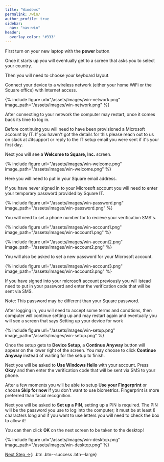```yaml
---
title: "Windows"
permalink: /win/
author_profile: true
sidebar:
  nav: "nav-win"
header:
  overlay_color: "#333"
---
```


First turn on your new laptop with the __power__ button.

Once it starts up you will eventually get to a screen that asks you to select your country.

Then you will need to choose your keyboard layout.

Connect your device to a wireless network (either your home WiFi or the Square office) with Internet access.

{% include figure url="/assets/images/win-network.png" image_path="/assets/images/win-network.png" %}

After connecting to your network the computer may restart, once it comes back its time to log in.

Before continuing you will need to have been provisioned a Microsoft account by IT. If you haven't got the details for this please reach out to us on slack at #itsupport or reply to the IT setup email you were sent if it's your first day.

Next you will see a __Welcome to Square, Inc.__ screen.

{% include figure url="/assets/images/win-welcome.png" image_path="/assets/images/win-welcome.png" %}

Here you will need to put in your Square email address. 

If you have never signed in to your Microsoft account you will need to enter your temporary password provided by Square IT. 

{% include figure url="/assets/images/win-password.png" image_path="/assets/images/win-password.png" %}

You will need to set a phone number for to recieve your verification SMS's.

{% include figure url="/assets/images/win-account1.png" image_path="/assets/images/win-account1.png" %}

{% include figure url="/assets/images/win-account2.png" image_path="/assets/images/win-account2.png" %}

You will also be asked to set a new password for your Microsoft account.

{% include figure url="/assets/images/win-account3.png" image_path="/assets/images/win-account3.png" %}

If you have signed into your microsoft account previously you will istead need to put in your password and enter the verification code that will be sent via SMS.

Note: This password may be different than your Square password.

After logging in, you will need to accept some terms and condtions, then computer will continue setting up and may restart again and eventually you will see a screen that says Setting up your device for work

{% include figure url="/assets/images/win-setup.png" image_path="/assets/images/win-setup.png" %}

Once the setup gets to __Device Setup__, a __Continue Anyway__ button will appear on the lower right of the screen. You may choose to click __Continue Anyway__ instead of waiting for the setup to finish.

Next you will be asked to __Use Windows Hello__ with your account. Press __Okay__ and then enter the verification code that will be sent via SMS to your phone.

After a few moments you will be able to setup __Use your Fingerprint__ or choose __Skip for now__ if you don't want to use biometrics. Fingerprint is more preferred than facial recognition.

Next you will be asked to __Set up a PIN__, setting up a PIN is required. The PIN will be the password you use to log into the computer; it must be at least 8 characters long and if you want to use letters you will need to check the box to allow it!

You can then click __OK__ on the next screen to be taken to the desktop!

{% include figure url="/assets/images/win-desktop.png" image_path="/assets/images/win-desktop.png" %}

[Next Step &rarr;](/win-chrome){: .btn .btn--success .btn--large}
